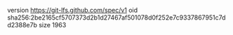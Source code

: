 version https://git-lfs.github.com/spec/v1
oid sha256:2be2165cf5707373d2b1d27467af501078d0f252e7c9337867951c7dd2388e7b
size 1963
